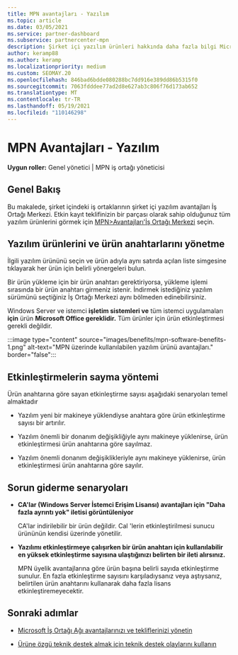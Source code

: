 ```yaml
---
title: MPN avantajları - Yazılım
ms.topic: article
ms.date: 03/05/2021
ms.service: partner-dashboard
ms.subservice: partnercenter-mpn
description: Şirket içi yazılım ürünleri hakkında daha fazla bilgi Microsoft İş Ortağı Ağı (MPN) avantajları
author: keramp88
ms.author: keramp
ms.localizationpriority: medium
ms.custom: SEOMAY.20
ms.openlocfilehash: 846bad6bdde080288bc7dd916e389dd86b5315f0
ms.sourcegitcommit: 7063fdddee77ad2d8e627ab3c806f76d173ab652
ms.translationtype: MT
ms.contentlocale: tr-TR
ms.lasthandoff: 05/19/2021
ms.locfileid: "110146298"
---
```

# <a name="mpn-benefits---software"></a>MPN Avantajları - Yazılım

**Uygun roller:** Genel yönetici | MPN iş ortağı yöneticisi

## <a name="overview"></a>Genel Bakış

Bu makalede, şirket içindeki iş ortaklarının şirket içi yazılım avantajları İş Ortağı Merkezi. Etkin kayıt teklifinizin bir parçası olarak sahip olduğunuz tüm yazılım ürünlerini görmek için  [MPN>Avantajları'İş Ortağı Merkezi](https://partner.microsoft.com/dashboard/mpn/membership/benefits/software) seçin.  

## <a name="manage-software-products-and-product-keys"></a>Yazılım ürünlerini ve ürün anahtarlarını yönetme

İlgili yazılım ürününü seçin ve ürün adıyla aynı satırda açılan liste simgesine tıklayarak her ürün için belirli yönergeleri bulun.

Bir ürün yükleme için bir ürün anahtarı gerektiriyorsa, yükleme işlemi sırasında bir ürün anahtarı girmeniz istenir. İndirmek istediğiniz yazılım sürümünü seçtiğiniz İş Ortağı Merkezi aynı bölmeden edinebilirsiniz.

Windows Server ve istemci **işletim sistemleri ve** tüm istemci uygulamaları **için** ürün **Microsoft Office gereklidir.** Tüm ürünler için ürün etkinleştirmesi gerekli değildir.

:::image type="content" source="images/benefits/mpn-software-benefits-1.png" alt-text="MPN üzerinde kullanılabilen yazılım ürünü avantajları." border="false":::

## <a name="how-activations-are-counted"></a>Etkinleştirmelerin sayma yöntemi

Ürün anahtarına göre sayan etkinleştirme sayısı aşağıdaki senaryoları temel almaktadır

- Yazılım yeni bir makineye yüklendiyse anahtara göre ürün etkinleştirme sayısı bir artırılır.
 
- Yazılım önemli bir donanım değişikliğiyle aynı makineye yüklenirse, ürün etkinleştirmesi ürün anahtarına göre sayılmaz.

- Yazılım önemli donanım değişiklikleriyle aynı makineye yüklenirse, ürün etkinleştirmesi ürün anahtarına göre sayılır.

## <a name="troubleshooting-scenarios"></a>Sorun giderme senaryoları

- **CA'lar (Windows Server İstemci Erişim Lisansı) avantajları için "Daha fazla ayrıntı yok" iletisi görüntüleniyor**

    CA'lar indirilebilir bir ürün değildir. Cal 'lerin etkinleştirilmesi sunucu ürününün kendisi üzerinde yönetilir.

- **Yazılımı etkinleştirmeye çalışırken bir ürün anahtarı için kullanılabilir en yüksek etkinleştirme sayısına ulaştığınızı belirten bir ileti alırsınız.**

    MPN üyelik avantajlarına göre ürün başına belirli sayıda etkinleştirme sunulur. En fazla etkinleştirme sayısını karşıladıysanız veya aştıysanız, belirtilen ürün anahtarını kullanarak daha fazla lisans etkinleştiremeyecektir.


 ## <a name="next-steps"></a>Sonraki adımlar

- [Microsoft İş Ortağı Ağı avantajlarınızı ve tekliflerinizi yönetin](manage-your-partner-network-benefits.md)

- [Ürüne özgü teknik destek almak için teknik destek olaylarını kullanın](mpn-benefits-technical-support.md)



